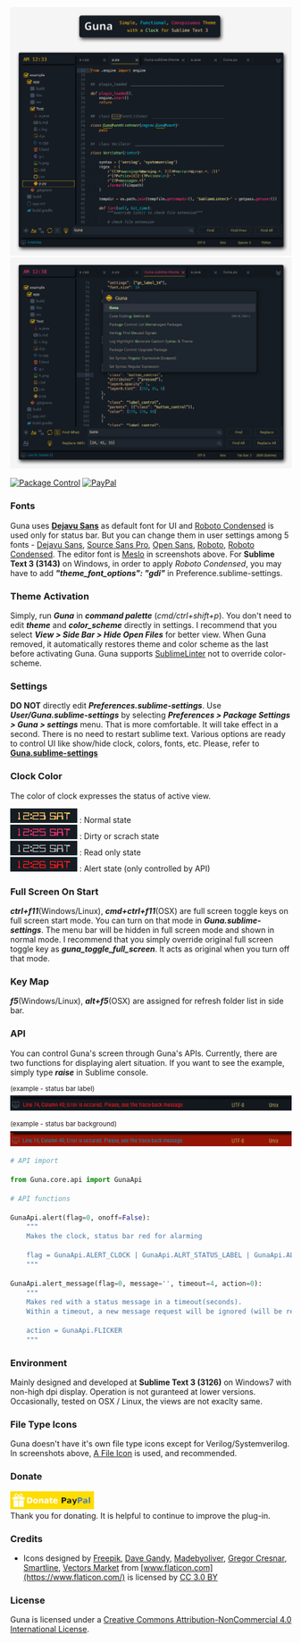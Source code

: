 [![Image of Guna][S1]][S1]
[![Image of Guna][S2]][S2]

[![Package Control](https://packagecontrol.herokuapp.com/downloads/Guna.svg?style=round-square)](https://packagecontrol.io/packages/Guna)
[![PayPal](https://img.shields.io/badge/paypal-donate-blue.svg)][PM]

### Fonts

Guna uses [__Dejavu Sans__][L1] as default font for UI and [Roboto Condensed][L2] is used only for status bar. But you can change them in user settings among 5 fonts - [Dejavu Sans][L1], [Source Sans Pro][L3], [Open Sans][L4], [Roboto][L2], [Roboto Condensed][L2]. The editor font is [Meslo][L5] in screenshots above. For __Sublime Text 3 (3143)__ on Windows, in order to apply *Roboto Condensed*, you may have to add __*"theme_font_options": "gdi"*__ in Preference.sublime-settings.

### Theme Activation

Simply, run __*Guna*__ in __*command palette*__ (*cmd/ctrl+shift+p*). You don't need to edit __*theme*__ and __*color_scheme*__ directly in settings. I recommend that you select __*View > Side Bar > Hide Open Files*__ for better view. When Guna removed, it automatically restores theme and color scheme as the last before activating Guna. Guna supports [SublimeLinter][L8] not to override color-scheme.

### Settings

__DO NOT__ directly edit __*Preferences.sublime-settings*__. Use __*User/Guna.sublime-settings*__ by selecting __*Preferences > Package Settings > Guna > settings*__ menu. That is more comfortable. It will take effect in a second. There is no need to restart sublime text. Various options are ready to control UI like show/hide clock, colors, fonts, etc. Please, refer to [__Guna.sublime-settings__][L6]

### Clock Color

The color of clock expresses the status of active view.

![Image of Guna](https://raw.githubusercontent.com/poucotm/Links/master/image/Guna/guna-status-normal.png) : Normal state  
![Image of Guna](https://raw.githubusercontent.com/poucotm/Links/master/image/Guna/guna-status-dirty.png) : Dirty or scrach state  
![Image of Guna](https://raw.githubusercontent.com/poucotm/Links/master/image/Guna/guna-status-reado.png) : Read only state  
![Image of Guna](https://raw.githubusercontent.com/poucotm/Links/master/image/Guna/guna-status-alert.png) : Alert state (only controlled by API)

### Full Screen On Start

__*ctrl+f11*__(Windows/Linux), __*cmd+ctrl+f11*__(OSX) are full screen toggle keys on full screen start mode. You can turn on that mode in __*Guna.sublime-settings*__. The menu bar will be hidden in full screen mode and shown in normal mode. I recommend that you simply override original full screen toggle key as __*guna_toggle_full_screen*__. It acts as original when you turn off that mode.

### Key Map

__*f5*__(Windows/Linux), __*alt+f5*__(OSX) are assigned for refresh folder list in side bar.

### API

You can control Guna's screen through Guna's APIs. 
Currently, there are two functions for displaying alert situation. 
If you want to see the example, simply type __*raise*__ in Sublime console.

<sup>(example - status bar label)</sup>  
![Image of Guna](https://raw.githubusercontent.com/poucotm/Links/master/image/Guna/guna-alert-0.png)

<sup>(example - status bar background)</sup>  
![Image of Guna](https://raw.githubusercontent.com/poucotm/Links/master/image/Guna/guna-alert-1.png)

```python
# API import

from Guna.core.api import GunaApi

# API functions

GunaApi.alert(flag=0, onoff=False):
    """
    Makes the clock, status bar red for alarming

    flag = GunaApi.ALERT_CLOCK | GunaApi.ALRT_STATUS_LABEL | GunaApi.ALERT_STATUS_BG
    """

GunaApi.alert_message(flag=0, message='', timeout=4, action=0):
    """
    Makes red with a status message in a timeout(seconds).
    Within a timeout, a new message request will be ignored (will be replaced as a queue).

    action = GunaApi.FLICKER
    """
```


### Environment

Mainly designed and developed at **Sublime Text 3 (3126)** on Windows7 with non-high dpi display. Operation is not guranteed at lower versions. Occasionally, tested on OSX / Linux, the views are not exaclty same.

### File Type Icons

Guna doesn't have it's own file type icons except for Verilog/Systemverilog.
In screenshots above, [A File Icon][L7] is used, and recommended.

### Donate

[![Doate Image](https://raw.githubusercontent.com/poucotm/Links/master/image/PayPal/donate-paypal.png)][PM]  
Thank you for donating. It is helpful to continue to improve the plug-in.

### Credits

- Icons designed by [Freepik](http://www.freepik.com/), [Dave Gandy](https://www.flaticon.com/authors/dave-gandy), [Madebyoliver](https://www.flaticon.com/authors/madebyoliver), [Gregor Cresnar](https://www.flaticon.com/authors/gregor-cresnar), [Smartline](https://www.flaticon.com/authors/smartline), [Vectors Market](https://www.flaticon.com/authors/vectors-market) from [www.flaticon.com](https://www.flaticon.com/) is licensed by [CC 3.0 BY](http://creativecommons.org/licenses/by/3.0/)

### License

Guna is licensed under a [Creative Commons Attribution-NonCommercial 4.0 International License](https://creativecommons.org/licenses/by-nc/4.0/).

[S1]:https://raw.githubusercontent.com/poucotm/Links/master/image/Guna/guna-screenshot-1.png "enlarge"
[S2]:https://raw.githubusercontent.com/poucotm/Links/master/image/Guna/guna-screenshot-2.png "enlarge"
[L1]:https://dejavu-fonts.github.io/ "Dejavu Sans"
[L2]:https://fonts.google.com/specimen/Roboto "Roboto Family"
[L3]:https://fonts.google.com/specimen/Source+Sans+Pro "Source Sans Pro"
[L4]:https://fonts.google.com/specimen/Open+Sans "Open Sans"
[L5]:https://github.com/andreberg/Meslo-Font "Meslo"
[L6]:https://github.com/poucotm/Guna/blob/master/Guna.sublime-settings "Guna Settings"
[L7]:https://packagecontrol.io/packages/A%20File%20Icon "A File Icon"
[L8]:https://packagecontrol.io/packages/SublimeLinter "SublimeLinter"
[PP]:https://www.paypal.com/cgi-bin/webscr?cmd=_s-xclick&hosted_button_id=89YVNDSC7DZHQ "PayPal"
[PM]:https://www.paypal.me/poucotm/2.5 "PayPal"
